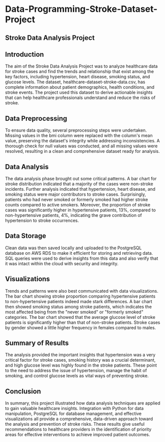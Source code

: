 # Data-Programming-Stroke-Dataset-Project

## Stroke Data Analysis Project
## Introduction
The aim of the Stroke Data Analysis Project was to analyze healthcare data for stroke cases and find the trends and relationship that exist among the key factors, including hypertension, heart disease, smoking status, and glucose levels. The dataset, healthcare-dataset-stroke-data.csv, has complete information about patient demographics, health conditions, and stroke events. The project used this dataset to derive actionable insights that can help healthcare professionals understand and reduce the risks of stroke.

## Data Preprocessing
To ensure data quality, several preprocessing steps were undertaken. Missing values in the bmi column were replaced with the column's mean value, preserving the dataset's integrity while addressing inconsistencies. A thorough check for null values was conducted, and all missing values were resolved, resulting in a clean and comprehensive dataset ready for analysis.

## Data Analysis
The data analysis phase brought out some critical patterns. A bar chart for stroke distribution indicated that a majority of the cases were non-stroke incidents. Further analysis indicated that hypertension, heart disease, and smoking status were major contributors to stroke cases. Surprisingly, patients who had never smoked or formerly smoked had higher stroke counts compared to active smokers. Moreover, the proportion of stroke cases was significantly higher in hypertensive patients, 13%, compared to non-hypertensive patients, 4%, indicating the grave contribution of hypertension to stroke occurrences.

## Data Storage
Clean data was then saved locally and uploaded to the PostgreSQL database on AWS RDS to make it efficient for storing and retrieving data. SQL queries were used to derive insights from this data and also verify that it was intact within the cloud with security and integrity.

## Visualizations
Trends and patterns were also best communicated with data visualizations. The bar chart showing stroke proportion comparing hypertensive patients to non-hypertensive patients indeed made stark differences. A bar chart then showed smoking status among stroke patients, which indicates the most affected being from the "never smoked" or "formerly smoked" categories. The bar chart showed that the average glucose level of stroke patients is significantly higher than that of non-stroke patients. Stroke cases by gender showed a little higher frequency in females compared to males.

## Summary of Results
The analysis provided the important insights that hypertension was a very critical factor for stroke cases, smoking history was a crucial determinant, and high glucose level was highly found in the stroke patients. These point to the need to address the issue of hypertension, manage the habit of smoking, and control glucose levels as vital ways of preventing stroke.

## Conclusion
In summary, this project illustrated how data analysis techniques are applied to gain valuable healthcare insights. Integration with Python for data manipulation, PostgreSQL for database management, and effective visualizations all provide a comprehensive, data-driven approach toward the analysis and prevention of stroke risks. These results give useful recommendations to healthcare providers in the identification of priority areas for effective interventions to achieve improved patient outcomes.
